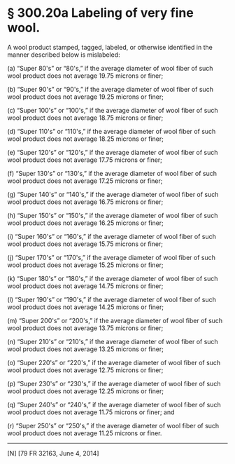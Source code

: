 # § 300.20a   Labeling of very fine wool.

A wool product stamped, tagged, labeled, or otherwise identified in the manner described below is mislabeled:


(a) “Super 80's” or “80's,” if the average diameter of wool fiber of such wool product does not average 19.75 microns or finer;


(b) “Super 90's” or “90's,” if the average diameter of wool fiber of such wool product does not average 19.25 microns or finer;


(c) “Super 100's” or “100's,” if the average diameter of wool fiber of such wool product does not average 18.75 microns or finer;


(d) “Super 110's” or “110's,” if the average diameter of wool fiber of such wool product does not average 18.25 microns or finer;


(e) “Super 120's” or “120's,” if the average diameter of wool fiber of such wool product does not average 17.75 microns or finer;


(f) “Super 130's” or “130's,” if the average diameter of wool fiber of such wool product does not average 17.25 microns or finer;


(g) “Super 140's” or “140's,” if the average diameter of wool fiber of such wool product does not average 16.75 microns or finer;


(h) “Super 150's” or “150's,” if the average diameter of wool fiber of such wool product does not average 16.25 microns or finer;


(i) “Super 160's” or “160's,” if the average diameter of wool fiber of such wool product does not average 15.75 microns or finer;


(j) “Super 170's” or “170's,” if the average diameter of wool fiber of such wool product does not average 15.25 microns or finer;


(k) “Super 180's” or “180's,” if the average diameter of wool fiber of such wool product does not average 14.75 microns or finer;


(l) “Super 190's” or “190's,” if the average diameter of wool fiber of such wool product does not average 14.25 microns or finer;


(m) “Super 200's” or “200's,” if the average diameter of wool fiber of such wool product does not average 13.75 microns or finer;


(n) “Super 210's” or “210's,” if the average diameter of wool fiber of such wool product does not average 13.25 microns or finer;


(o) “Super 220's” or “220's,” if the average diameter of wool fiber of such wool product does not average 12.75 microns or finer;


(p) “Super 230's” or “230's,” if the average diameter of wool fiber of such wool product does not average 12.25 microns or finer;


(q) “Super 240's” or “240's,” if the average diameter of wool fiber of such wool product does not average 11.75 microns or finer; and


(r) “Super 250's” or “250's,” if the average diameter of wool fiber of such wool product does not average 11.25 microns or finer.



---

[N] [79 FR 32163, June 4, 2014]




